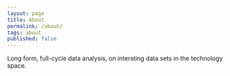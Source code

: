 ```yaml
---
layout: page
title: About
permalink: /about/
tags: about
published: false
---
```


Long form, full-cycle data analysis, on intersting data sets in the technology space.
